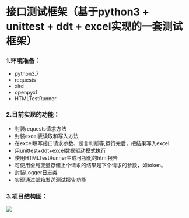 # 接口测试框架（基于python3 + unittest + ddt + excel实现的一套测试框架）

### 1.环境准备：

- python3.7
- requests
- xlrd 
- openpyxl
- HTMLTestRunner

### 2.目前实现的功能：

- 封装requests请求方法
- 封装excel表读取和写入方法
- 在excel填写接口请求参数、断言判断等,运行完后，把结果写入excel
- 用unittest+ddt+excel数据驱动模式执行
- 使用HTMLTestRunner生成可视化的html报告
- 可使用全局变量存储上个请求的结果是下个请求的参数，如token。
- 封装Logger日志类
- 实现通过邮箱发送测试报告功能 

### 3.项目结构图：
![](https://github.com/pgsheng/python3_interface/raw/master/img/ProjectStruct.png)



